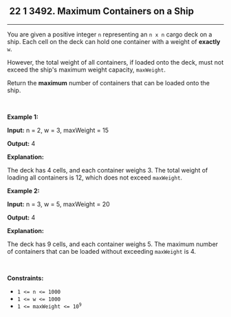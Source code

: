 <h2> 22 1
3492. Maximum Containers on a Ship</h2><hr><div><p>You are given a positive integer <code>n</code> representing an <code>n x n</code> cargo deck on a ship. Each cell on the deck can hold one container with a weight of <strong>exactly</strong> <code>w</code>.</p>

<p>However, the total weight of all containers, if loaded onto the deck, must not exceed the ship's maximum weight capacity, <code>maxWeight</code>.</p>

<p>Return the <strong>maximum</strong> number of containers that can be loaded onto the ship.</p>

<p>&nbsp;</p>
<p><strong class="example">Example 1:</strong></p>

<div class="example-block">
<p><strong>Input:</strong> <span class="example-io">n = 2, w = 3, maxWeight = 15</span></p>

<p><strong>Output:</strong> 4</p>

<p><strong>Explanation: </strong></p>

<p>The deck has 4 cells, and each container weighs 3. The total weight of loading all containers is 12, which does not exceed <code>maxWeight</code>.</p>
</div>

<p><strong class="example">Example 2:</strong></p>

<div class="example-block">
<p><strong>Input:</strong> <span class="example-io">n = 3, w = 5, maxWeight = 20</span></p>

<p><strong>Output:</strong> <span class="example-io">4</span></p>

<p><strong>Explanation: </strong></p>

<p>The deck has 9 cells, and each container weighs 5. The maximum number of containers that can be loaded without exceeding <code>maxWeight</code> is 4.</p>
</div>

<p>&nbsp;</p>
<p><strong>Constraints:</strong></p>

<ul>
	<li><code>1 &lt;= n &lt;= 1000</code></li>
	<li><code>1 &lt;= w &lt;= 1000</code></li>
	<li><code>1 &lt;= maxWeight &lt;= 10<sup>9</sup></code></li>
</ul>
</div>